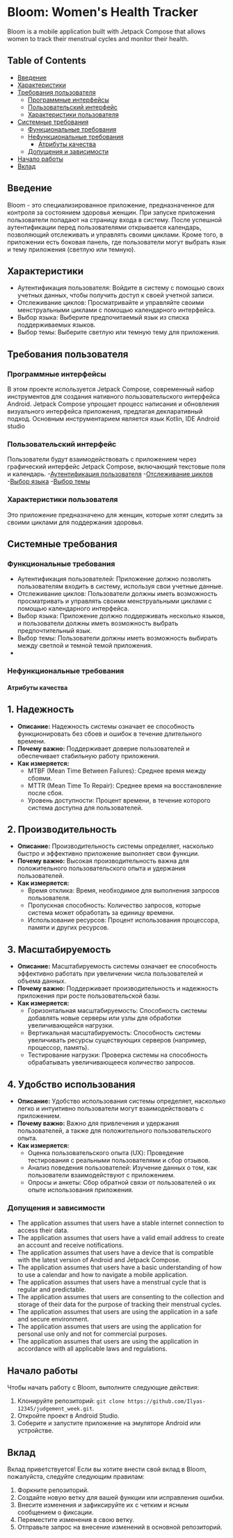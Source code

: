 # Bloom: Women's Health Tracker

Bloom is a mobile application built with Jetpack Compose that allows women to track their menstrual cycles and monitor their health.

## Table of Contents

- [Введение](#введение)
- [Характеристики](#характеристики)
- [Требования пользователя](#требования-пользователя)
  - [Программные интерфейсы](#программные-интерфейсы)
  - [Пользовательский интерфейс](#пользовательский-интерфейс)
  - [Характеристики пользователя](#характеристики-пользователя)
- [Системные требования](#системные-требования)
  - [Функциональные требования](#функциональные-требования)
  - [Нефункциональные требования](#нефункциональные-требования)
    - [Атрибуты качества](#атрибуты-качества)
  - [Допущения и зависимости](#допущения-и-зависимости)
- [Начало работы](#начало-работы)
- [Вклад](#вклад)  

## Введение

Bloom - это специализированное приложение, предназначенное для контроля за состоянием здоровья женщин. При запуске приложения пользователи попадают на страницу входа в систему. 
После успешной аутентификации перед пользователями открывается календарь, позволяющий отслеживать и управлять своими циклами. 
Кроме того, в приложении есть боковая панель, где пользователи могут выбрать язык и тему приложения (светлую или темную).

## Характеристики

- Аутентификация пользователя: Войдите в систему с помощью своих учетных данных, чтобы получить доступ к своей учетной записи.
- Отслеживание циклов: Просматривайте и управляйте своими менструальными циклами с помощью календарного интерфейса.
- Выбор языка: Выберите предпочитаемый язык из списка поддерживаемых языков.
- Выбор темы: Выберите светлую или темную тему для приложения.

## Требования пользователя

### Программные интерфейсы

В этом проекте используется Jetpack Compose, современный набор инструментов для создания нативного пользовательского интерфейса Android. 
Jetpack Compose упрощает процесс написания и обновления визуального интерфейса приложения, предлагая декларативный подход.
Основным инструментарием является язык Kotlin, IDE Android studio

### Пользовательский интерфейс

Пользователи будут взаимодействовать с приложением через графический интерфейс Jetpack Compose, включающий текстовые поля и календарь.
-[Аутентификация пользователя](mockup/image1.png)
-[Отслеживание циклов](mockup/image2.png)
-[Выбор языка](mockup/image3.png)
-[Выбор темы](mockup/image4.png)

### Характеристики пользователя

Это приложение предназначено для женщин, которые хотят следить за своими циклами для поддержания здоровья.

## Системные требования

### Функциональные требования

- Аутентификация пользователей: Приложение должно позволять пользователям входить в систему, используя свои учетные данные.
- Отслеживание циклов: Пользователи должны иметь возможность просматривать и управлять своими менструальными циклами с помощью календарного интерфейса.
- Выбор языка: Приложение должно поддерживать несколько языков, и пользователи должны иметь возможность выбрать предпочтительный язык.
- Выбор темы: Пользователи должны иметь возможность выбирать между светлой и темной темой приложения.
- 
### Нефункциональные требования

#### Атрибуты качества

## 1. Надежность
- **Описание:** Надежность системы означает ее способность функционировать без сбоев и ошибок в течение длительного времени.
- **Почему важно:** Поддерживает доверие пользователей и обеспечивает стабильную работу приложения.
- **Как измеряется:**
    - MTBF (Mean Time Between Failures): Среднее время между сбоями.
    - MTTR (Mean Time To Repair): Среднее время на восстановление после сбоя.
    - Уровень доступности: Процент времени, в течение которого система доступна для пользователей.

## 2. Производительность
- **Описание:** Производительность системы определяет, насколько быстро и эффективно приложение выполняет свои функции.
- **Почему важно:** Высокая производительность важна для положительного пользовательского опыта и удержания пользователей.
- **Как измеряется:**
    - Время отклика: Время, необходимое для выполнения запросов пользователя.
    - Пропускная способность: Количество запросов, которые система может обработать за единицу времени.
    - Использование ресурсов: Процент использования процессора, памяти и других ресурсов.
 
## 3. Масштабируемость
- **Описание:** Масштабируемость системы означает ее способность эффективно работать при увеличении числа пользователей и объема данных.
- **Почему важно:** Поддерживает производительность и надежность приложения при росте пользовательской базы.
- **Как измеряется:**
    - Горизонтальная масштабируемость: Способность системы добавлять новые серверы или узлы для обработки увеличивающейся нагрузки.
    - Вертикальная масштабируемость: Способность системы увеличивать ресурсы существующих серверов (например, процессор, память).
    - Тестирование нагрузки: Проверка системы на способность обрабатывать увеличивающееся количество запросов.

## 4. Удобство использования
- **Описание:** Удобство использования системы определяет, насколько легко и интуитивно пользователи могут взаимодействовать с приложением.
- **Почему важно:** Важно для привлечения и удержания пользователей, а также для положительного пользовательского опыта.
- **Как измеряется:**
    - Оценка пользовательского опыта (UX): Проведение тестирования с реальными пользователями и сбор отзывов.
    - Анализ поведения пользователей: Изучение данных о том, как пользователи взаимодействуют с приложением.
    - Опросы и анкеты: Сбор обратной связи от пользователей о их опыте использования приложения.

### Допущения и зависимости

- The application assumes that users have a stable internet connection to access their data.
- The application assumes that users have a valid email address to create an account and receive notifications.
- The application assumes that users have a device that is compatible with the latest version of Android and Jetpack Compose.
- The application assumes that users have a basic understanding of how to use a calendar and how to navigate a mobile application.
- The application assumes that users have a menstrual cycle that is regular and predictable.
- The application assumes that users are consenting to the collection and storage of their data for the purpose of tracking their menstrual cycles.
- The application assumes that users are using the application in a safe and secure environment.
- The application assumes that users are using the application for personal use only and not for commercial purposes.
- The application assumes that users are using the application in accordance with all applicable laws and regulations.

## Начало работы

Чтобы начать работу с Bloom, выполните следующие действия:

1. Клонируйте репозиторий: `git clone https://github.com/Ilyas-12345/judgement_week.git`.
2. Откройте проект в Android Studio.
3. Соберите и запустите приложение на эмуляторе Android или устройстве.

## Вклад

Вклад приветствуется! Если вы хотите внести свой вклад в Bloom, пожалуйста, следуйте следующим правилам:

1. Форкните репозиторий.
2. Создайте новую ветку для вашей функции или исправления ошибки.
3. Внесите изменения и зафиксируйте их с четким и ясным сообщением о фиксации.
4. Переместите изменения в свою ветку.
5. Отправьте запрос на внесение изменений в основной репозиторий.
